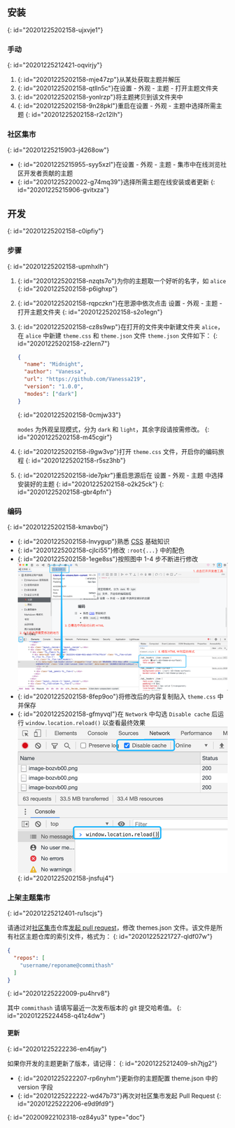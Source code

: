 ## 安装
{: id="20201225202158-ujxvje1"}

### 手动
{: id="20201225212421-oqvirjy"}

1. {: id="20201225202158-mje47zp"}从某处获取主题并解压
2. {: id="20201225202158-qtlln5c"}在设置 - 外观 - 主题 - 打开主题文件夹
3. {: id="20201225202158-yonlrzp"}将主题拷贝到该文件夹中
4. {: id="20201225202158-9n28pkl"}重启在设置 - 外观 - 主题中选择所需主题
{: id="20201225202158-r2c12lh"}

### 社区集市
{: id="20201225215903-j4268ow"}

* {: id="20201225215955-syy5xzl"}在设置 - 外观 - 主题 - 集市中在线浏览社区开发者贡献的主题
* {: id="20201225220022-g74mq39"}选择所需主题在线安装或者更新
{: id="20201225215906-gvitxza"}

## 开发
{: id="20201225202158-c0ipfiy"}

### 步骤
{: id="20201225202158-upmhxlh"}

1. {: id="20201225202158-nzqts7o"}为你的主题取一个好听的名字，如 `alice`
   {: id="20201225202158-p6ighxp"}
2. {: id="20201225202158-rqpczkn"}在思源中依次点击 设置 - 外观 - 主题 - 打开主题文件夹
   {: id="20201225202158-s2o1egn"}
3. {: id="20201225202158-cz8s9wp"}在打开的文件夹中新建文件夹 `alice`，在 `alice` 中新建 `theme.css` 和 `theme.json` 文件 `theme.json` 文件如下：
   {: id="20201225202158-z2lern7"}

   ```json
   {
     "name": "Midnight",
     "author": "Vanessa",
     "url": "https://github.com/Vanessa219",
     "version": "1.0.0",
     "modes": ["dark"]
   }
   ```
   {: id="20201225202158-0cmjw33"}

   `modes` 为外观呈现模式，分为 `dark` 和 `light`，其余字段请按需修改。
   {: id="20201225202158-m45cgir"}
4. {: id="20201225202158-i9gw3vp"}打开 `theme.css` 文件，开启你的编码旅程
   {: id="20201225202158-r5sz3hb"}
5. {: id="20201225202158-ide7pkr"}重启思源后在 设置 - 外观 - 主题 中选择安装好的主题
   {: id="20201225202158-o2k25ck"}
{: id="20201225202158-gbr4pfn"}

### 编码
{: id="20201225202158-kmavboj"}

* {: id="20201225202158-lnvygup"}熟悉 [CSS](https://developer.mozilla.org/zh-CN/docs/Web/CSS) 基础知识
* {: id="20201225202158-cjlci55"}修改 `:root{...}` 中的配色
* {: id="20201225202158-1ege8ss"}按照图中 1-4 步不断进行修改![image.png](assets/image-bozvb00.png)
* {: id="20201225202158-8fep9oo"}将修改后的内容复制贴入 `theme.css` 中并保存
* {: id="20201225202158-gfmyvql"}在 `Network` 中勾选 `Disable cache` 后运行 `window.location.reload()` 以查看最终效果![image.png](assets/image-9b9y2ky.png)
{: id="20201225202158-jnsfuj4"}

### 上架主题集市
{: id="20201225212401-ru1scjs"}

请通过对[社区集市](https://github.com/siyuan-note/bazaar)仓库[发起 pull request](https://docs.github.com/cn/free-pro-team@latest/github/collaborating-with-issues-and-pull-requests/creating-a-pull-request)，修改 themes.json 文件。该文件是所有社区主题仓库的索引文件，格式为：
{: id="20201225221727-qldf07w"}

```json
{
  "repos": [
    "username/reponame@commithash"
  ]
}
```
{: id="20201225222009-pu4hrv8"}

其中 `commithash` 请填写最近一次发布版本的 git 提交哈希值。
{: id="20201225224458-q41z4dw"}

#### 更新
{: id="20201225222236-en4fjay"}

如果你开发的主题更新了版本，请记得：
{: id="20201225212409-sh7tjg2"}

* {: id="20201225222207-rp6nyhm"}更新你的主题配置 theme.json 中的 version 字段
* {: id="20201225222222-wd47b73"}再次对社区集市发起 Pull Request
{: id="20201225222206-e9d9fd9"}


{: id="20200922102318-oz84yu3" type="doc"}
